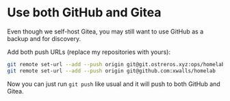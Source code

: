 # Use both GitHub and Gitea

Even though we self-host Gitea, you may still want to use GitHub as a backup and for discovery.

Add both push URLs (replace my repositories with yours):

```sh
git remote set-url --add --push origin git@git.ostreros.xyz:ops/homelab
git remote set-url --add --push origin git@github.com:xwalls/homelab
```

Now you can just run `git push` like usual and it will push to both GitHub and Gitea.
